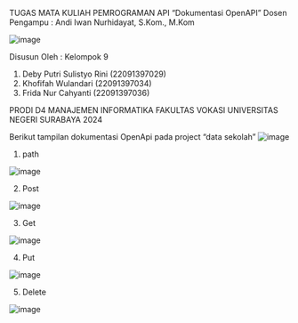 TUGAS MATA KULIAH PEMROGRAMAN API
“Dokumentasi OpenAPI”
Dosen Pengampu : Andi Iwan Nurhidayat, S.Kom., M.Kom

![image](https://github.com/22091397034KhofifahWulandari/Kel9_Pemrograman_API.github.io/assets/124429174/79f71ee5-0c7a-4f8b-a07b-5c9a26723d28)

 


Disusun Oleh :
Kelompok 9


1.	Deby Putri Sulistyo Rini		(22091397029)
2.	Khofifah Wulandari		(22091397034)
3.	Frida Nur Cahyanti		(22091397036)



PRODI D4 MANAJEMEN INFORMATIKA
FAKULTAS VOKASI
UNIVERSITAS NEGERI SURABAYA
2024

Berikut tampilan dokumentasi OpenApi pada project “data sekolah”
![image](https://github.com/22091397034KhofifahWulandari/Kel9_Pemrograman_API.github.io/assets/124429174/6c9597dd-bbf3-4fbd-be8e-e7950cc76dbd)

1.	path

![image](https://github.com/22091397034KhofifahWulandari/Kel9_Pemrograman_API.github.io/assets/124429174/9b8f18d1-fa14-488d-bf25-554575049b5f)

2.	Post

![image](https://github.com/22091397034KhofifahWulandari/Kel9_Pemrograman_API.github.io/assets/124429174/e8572b7c-6a0d-4baf-8be1-894eaec6c841)

3.	Get
  
![image](https://github.com/22091397034KhofifahWulandari/Kel9_Pemrograman_API.github.io/assets/124429174/6c1dfd01-0baf-4794-8b86-a68b6e987003)

4.	Put

![image](https://github.com/22091397034KhofifahWulandari/Kel9_Pemrograman_API.github.io/assets/124429174/1f709e93-d477-4531-98b4-052a6ffa1338)

5.	Delete
 
![image](https://github.com/22091397034KhofifahWulandari/Kel9_Pemrograman_API.github.io/assets/124429174/90f4ba91-de94-435d-ad55-719589e4a5d8)
